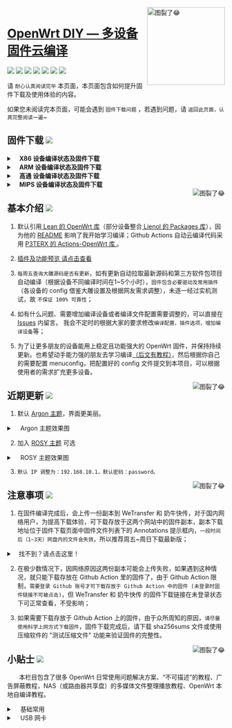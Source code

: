 <a href="#readme">
    <img src="https://img.vim-cn.com/db/018fac69e39167b5a6f692dfe5b715eccf2960.jpg" alt="图裂了😂" title="OpenWrt-DIY" align="right" height="180" />
</a>

[OpenWrt DIY — 多设备固件云编译](https://jq.qq.com/?_wv=1027&k=9Sh2iNhT)
==============================================================================================================

[![](https://img.shields.io/badge/-目录:-696969.svg)](#readme) [![](https://img.shields.io/badge/-固件下载-FFFFFF.svg)](#固件下载-) [![](https://img.shields.io/badge/-基本介绍-FFFFFF.svg)](#基本介绍-) [![](https://img.shields.io/badge/-近期更新-FFFFFF.svg)](#近期更新-) [![](https://img.shields.io/badge/-注意事项-FFFFFF.svg)](#注意事项-) [![](https://img.shields.io/badge/-小贴士-FFFFFF.svg)](#小贴士-) [![](https://img.shields.io/badge/-捐助-FFFFFF.svg)](#捐助-) 

请 `耐心认真阅读完毕` 本页面，本页面包含如何提升固件下载及使用体验的内容。

如果您未阅读完本页面，可能会遇到 `固件下载问题` ，若遇到问题，请 `返回此页面，认真完整阅读一遍`~

## 固件下载 [![](https://img.shields.io/badge/-支持设备、编译状态及固件下载-FFFFFF.svg)](#固件下载-)
<details>
 <summary><b>&nbsp;&nbsp;&nbsp; X86  设备编译状态及固件下载</b></summary>
    
<br/>
 
点击下表中 [![](https://img.shields.io/badge/设备-passing-32CD32.svg)](https://github.com/zhaocz086/lede_lean/actions) 即可跳转到该设备固件下载页面
|   序号    |     X86设备  |   X86设备编译状态及下载链接 |   插件配置   | 备注说明   |
| :-----------------: | :-------------: |:-----------------: | :-----------------: |  :-----------------: | 
| 1 |   [![](https://img.shields.io/badge/OpenWrt-x86_(64位)-FFFFFF.svg)](https://github.com/zhaocz086/lede_lean/blob/master/.github/workflows/x86_64.yml)    | [![](https://github.com/zhaocz086/lede_lean/workflows/Build%20X86(64bit)%20OpenWrt/badge.svg)](https://github.com/zhaocz086/lede_lean/blob/master/.github/workflows/x86_64.yml) |[![](https://img.shields.io/badge/编译-配置-orange.svg)](https://github.com/zhaocz086/lede_lean/blob/master/diy/config/X86/x86-extra.config) |  |  
| 2 |    [![](https://img.shields.io/badge/OpenWrt-x86_(32位)-FFFFFF.svg)](https://github.com/zhaocz086/lede_lean/blob/main/.github/workflows/x86.yml)     |[![](https://github.com/zhaocz086/lede_lean/workflows/Build%20X86(32bit)%20OpenWrt/badge.svg)](https://github.com/zhaocz086/lede_lean/actions/workflows/x86.yml) |[![](https://img.shields.io/badge/编译-配置-orange.svg)](https://github.com/zhaocz086/lede_lean/blob/main/config/X86/x86-extra.config) | | 

**提示：**[![](https://img.shields.io/badge/设备-passing-32CD32.svg)](https://github.com/zhaocz086/lede_lean/actions) 标志为正常，[![](https://img.shields.io/badge/设备-failing-DC143C.svg)](https://github.com/zhaocz086/lede_lean/actions) 或 [![](https://img.shields.io/badge/设备-no_status-A9A9A9.svg)](https://github.com/zhaocz086/lede_lean/actions) 不代表所有编译均失败。请点击 [![](https://img.shields.io/badge/设备-状态-32CD32.svg)](https://github.com/zhaocz086/lede_lean/actions) 到 **Actions** 进一步查看。

</details>

<details>
 <summary><b>&nbsp;&nbsp;&nbsp; ARM 设备编译状态及固件下载</b></summary>
    
<br/>
 
点击下表中 [![](https://img.shields.io/badge/设备-passing-32CD32.svg)](https://github.com/zhaocz086/lede_lean/actions) 即可跳转到该设备固件下载页面
|    序号   |     ARM设备    |   ARM设备编译状态及下载链接 |   插件配置   | 备注说明   |
| :-----------------: | :-------------: |:-----------------: | :-----------------: |  :-----------------: | 
| 1 |       [![](https://img.shields.io/badge/OpenWrt-N1_盒子-FFFFFF.svg)](https://github.com/zhaocz086/lede_lean/blob/main/.github/workflows/N1.yml)         |[![](https://github.com/zhaocz086/lede_lean/workflows/Build%20PHICOMM%20N1%20OpenWrt/badge.svg)](https://github.com/zhaocz086/lede_lean/actions/workflows/N1.yml) |[![](https://img.shields.io/badge/编译-配置-orange.svg)](https://github.com/zhaocz086/lede_lean/blob/main/config/ARM/arm-mini-extra.config)  | | 
| 2 |    [![](https://img.shields.io/badge/OpenWrt-树莓派_3B/3B+-FFFFFF.svg)](https://github.com/zhaocz086/lede_lean/blob/main/.github/workflows/raspberrypi3.yml)   | [![](https://github.com/zhaocz086/lede_lean/workflows/Build%20RaspBerryPi3%20OpenWrt/badge.svg)](https://github.com/zhaocz086/lede_lean/actions/workflows/raspberrypi3.yml) |[![](https://img.shields.io/badge/编译-配置-orange.svg)](https://github.com/zhaocz086/lede_lean/blob/main/config/ARM/arm-extra.config) | 含 USB 网卡驱动 |
| 3 |    [![](https://img.shields.io/badge/OpenWrt-树莓派_4B-FFFFFF.svg)](https://github.com/zhaocz086/lede_lean/blob/main/.github/workflows/raspberrypi4.yml)    | [![](https://github.com/zhaocz086/lede_lean/workflows/Build%20RaspBerryPi4%20OpenWrt/badge.svg)](https://github.com/zhaocz086/lede_lean/actions/workflows/raspberrypi4.yml)  |[![](https://img.shields.io/badge/编译-配置-orange.svg)](https://github.com/zhaocz086/lede_lean/blob/main/config/ARM/arm-extra.config)  | 含 USB 网卡驱动 |
|4|      [![](https://img.shields.io/badge/OpenWrt-NanoPi_R2S-FFFFFF.svg)](https://github.com/zhaocz086/lede_lean/blob/main/.github/workflows/r2s.yml)     |  [![](https://github.com/zhaocz086/lede_lean/workflows/Build%20NanoPi%20R2S%20OpenWrt/badge.svg)](https://github.com/zhaocz086/lede_lean/actions/workflows/r2s.yml)  |[![](https://img.shields.io/badge/编译-配置-orange.svg)](https://github.com/zhaocz086/lede_lean/blob/main/config/ARM/arm-extra.config)  | ZIP 解压后刷写 |
| 5|      [![](https://img.shields.io/badge/OpenWrt-NanoPi_R4S-FFFFFF.svg)](https://github.com/zhaocz086/lede_lean/blob/main/.github/workflows/r4s.yml)|  [![](https://github.com/zhaocz086/lede_lean/workflows/Build%20NanoPi%20R4S%20OpenWrt/badge.svg)](https://github.com/zhaocz086/lede_lean/actions/workflows/r4s.yml) |[![](https://img.shields.io/badge/编译-配置-orange.svg)](https://github.com/zhaocz086/lede_lean/blob/main/config/ARM/arm-extra.config)  | ZIP 解压后刷写 |
| 6|     [![](https://img.shields.io/badge/OpenWrt-Amlogic_S905X3-FFFFFF.svg)](https://github.com/zhaocz086/lede_lean/blob/main/.github/workflows/S905x3.yml)   | [![](https://github.com/zhaocz086/lede_lean/workflows/Build%20Amlogic%20S905X3%20OpenWrt/badge.svg)](https://github.com/zhaocz086/lede_lean/actions/workflows/S905x3.yml) |[![](https://img.shields.io/badge/编译-配置-orange.svg)](https://github.com/zhaocz086/lede_lean/blob/main/config/ARM/arm-extra.config) |   |
| 7|     [![](https://img.shields.io/badge/OpenWrt-香橙派_Zero_Plus-FFFFFF.svg)](https://github.com/zhaocz086/lede_lean/blob/main/.github/workflows/opzp.yml)   | [![](https://github.com/zhaocz086/lede_lean/workflows/Build%20Orange%20Pi%20Zero%20Plus%20OpenWrt/badge.svg)](https://github.com/zhaocz086/lede_lean/actions/workflows/opzp.yml) |[![](https://img.shields.io/badge/编译-配置-orange.svg)](https://github.com/zhaocz086/lede_lean/blob/main/config/ARM/opzp.config) |   |
|8|       [![](https://img.shields.io/badge/OpenWrt-斐讯_K3-FFFFFF.svg)](https://github.com/zhaocz086/lede_lean/blob/main/.github/workflows/K3.yml)           |[![](https://github.com/zhaocz086/lede_lean/workflows/Build%20PHICOMM%20K3%20OpenWrt/badge.svg)](https://github.com/zhaocz086/lede_lean/actions/workflows/K3.yml) |[![](https://img.shields.io/badge/编译-配置-orange.svg)](https://github.com/zhaocz086/lede_lean/blob/main/config/ARM/k3.config)  |  | 
|9|       [![](https://img.shields.io/badge/OpenWrt-Linksys_Wrt1900acs-FFFFFF.svg)](https://github.com/zhaocz086/lede_lean/blob/main/.github/workflows/linksys_wrt1900acs.yml)           |[![](https://github.com/zhaocz086/lede_lean/workflows/Build%20Linksys%20Wrt1900acs%20OpenWrt/badge.svg)](https://github.com/zhaocz086/lede_lean/actions/workflows/linksys_wrt1900acs.yml) |[![](https://img.shields.io/badge/编译-配置-orange.svg)](https://github.com/zhaocz086/lede_lean/blob/main/config/ARM/linksys-extra.config)  |  | 
|10|       [![](https://img.shields.io/badge/OpenWrt-Linksys_Wrt3200acm-FFFFFF.svg)](https://github.com/zhaocz086/lede_lean/blob/main/.github/workflows/linksys_wrt3200acm.yml)           |[![](https://github.com/zhaocz086/lede_lean/workflows/Build%20Linksys%20Wrt3200acm%20OpenWrt/badge.svg)](https://github.com/zhaocz086/lede_lean/actions/workflows/linksys_wrt3200acm.yml) |[![](https://img.shields.io/badge/编译-配置-orange.svg)](https://github.com/zhaocz086/lede_lean/blob/main/config/ARM/linksys-extra.config)  |  | 
|11|       [![](https://img.shields.io/badge/OpenWrt-Linksys_Wrt32x-FFFFFF.svg)](https://github.com/zhaocz086/lede_lean/blob/main/.github/workflows/linksys_wrt32x.yml)           |[![](https://github.com/zhaocz086/lede_lean/workflows/Build%20Linksys%20Wrt32x%20OpenWrt/badge.svg)](https://github.com/zhaocz086/lede_lean/actions/workflows/linksys_wrt32x.yml) |[![](https://img.shields.io/badge/编译-配置-orange.svg)](https://github.com/zhaocz086/lede_lean/blob/main/config/ARM/linksys-extra.config)  |  | 

**提示：**[![](https://img.shields.io/badge/设备-passing-32CD32.svg)](https://github.com/zhaocz086/lede_lean/actions) 标志为正常，[![](https://img.shields.io/badge/设备-failing-DC143C.svg)](https://github.com/zhaocz086/lede_lean/actions) 或 [![](https://img.shields.io/badge/设备-no_status-A9A9A9.svg)](https://github.com/zhaocz086/lede_lean/actions) 不代表所有编译均失败。请点击 [![](https://img.shields.io/badge/设备-状态-32CD32.svg)](https://github.com/zhaocz086/lede_lean/actions) 到 Actions 进一步查看。

</details>

<details>
 <summary><b>&nbsp;&nbsp;&nbsp; 高通 设备编译状态及固件下载</b></summary>
    
<br/>

点击下表中 [![](https://img.shields.io/badge/设备-passing-32CD32.svg)](https://github.com/zhaocz086/lede_lean/actions) 即可跳转到该设备固件下载页面
|    序号   |     高通平台     |   高通设备编译状态及下载链接 |   插件配置   | 备注说明   |
| :-----------------: | :-------------: |:-----------------: | :-----------------: |  :-----------------: | 
| 1 |        [![](https://img.shields.io/badge/OpenWrt-竞斗云-FFFFFF.svg)](https://github.com/zhaocz086/lede_lean/blob/main/.github/workflows/gdock.yml)         |[![](https://github.com/zhaocz086/lede_lean/workflows/Build%20G-Dock%20OpenWrt/badge.svg)](https://github.com/zhaocz086/lede_lean/actions/workflows/gdock.yml) |[![](https://img.shields.io/badge/编译-配置-orange.svg)](https://github.com/zhaocz086/lede_lean/blob/main/config/Qualcomm/Qualcomm-extra.config)  | | 
| 2|     [![](https://img.shields.io/badge/OpenWrt-网件_R7800-FFFFFF.svg)](https://github.com/zhaocz086/lede_lean/blob/main/.github/workflows/R7800.yml)   | [![](https://github.com/zhaocz086/lede_lean/workflows/Build%20Netgear%20R7800%20OpenWrt/badge.svg)](https://github.com/zhaocz086/lede_lean/actions/workflows/R7800.yml) |[![](https://img.shields.io/badge/编译-配置-orange.svg)](https://github.com/zhaocz086/lede_lean/blob/main/config/Qualcomm/Qualcomm-mini-extra.config) |   | 
| 3|     [![](https://img.shields.io/badge/OpenWrt-星际宝盒_CM520-FFFFFF.svg)](https://github.com/zhaocz086/lede_lean/blob/main/.github/workflows/CM520.yml)   | [![](https://github.com/zhaocz086/lede_lean/workflows/Build%20MobiPromo%20CM520%20OpenWrt/badge.svg)](https://github.com/zhaocz086/lede_lean/actions/workflows/CM520.yml) |[![](https://img.shields.io/badge/编译-配置-orange.svg)](https://github.com/zhaocz086/lede_lean/blob/main/config/Qualcomm/Qualcomm-extra.config) |   |
| 4 |        [![](https://img.shields.io/badge/OpenWrt-斐讯_K2T-FFFFFF.svg)](https://github.com/zhaocz086/lede_lean/blob/main/.github/workflows/K2T.yml)           | [![](https://github.com/zhaocz086/lede_lean/workflows/Build%20PHICOMM%20K2T%20OpenWrt/badge.svg)](https://github.com/zhaocz086/lede_lean/actions/workflows/K2T.yml)|[![](https://img.shields.io/badge/编译-配置-orange.svg)](https://github.com/zhaocz086/lede_lean/blob/main/config/Qualcomm/Qualcomm-mini-extra.config) | |
| 5 |        [![](https://img.shields.io/badge/OpenWrt-tp841N_V10-FFFFFF.svg)](https://github.com/zhaocz086/lede_lean/blob/main/.github/workflows/841NV10.yml)           | [![](https://github.com/zhaocz086/lede_lean/workflows/Build%20841NV10_ATH79_QCA9533%20OpenWrt/badge.svg)](https://github.com/zhaocz086/lede_lean/actions/workflows/841NV10.yml)|[![](https://img.shields.io/badge/编译-配置-orange.svg)](https://github.com/zhaocz086/lede_lean/blob/main/diy/config/ATH79/ath-extra.config) | |
| 6 |        [![](https://img.shields.io/badge/OpenWrt-tp842N_V2-FFFFFF.svg)](https://github.com/zhaocz086/lede_lean/blob/main/.github/workflows/842NV2.yml)           | [![](https://github.com/zhaocz086/lede_lean/workflows/Build%20841NV2_AR71XX_AR9341%20OpenWrt/badge.svg)](https://github.com/zhaocz086/lede_lean/actions/workflows/842NV2.yml)|[![](https://img.shields.io/badge/编译-配置-orange.svg)](https://github.com/zhaocz086/lede_lean/blob/main/diy/config/AR71XX/ar71xx-extra.config) | |
| 6 |        [![](https://img.shields.io/badge/OpenWrt-tp710N_V1-FFFFFF.svg)](https://github.com/zhaocz086/lede_lean/blob/main/.github/workflows/710NV1.yml)           | [![](https://github.com/zhaocz086/lede_lean/workflows/Build%20710NV1_AR71XX_AR9331%20OpenWrt/badge.svg)](https://github.com/zhaocz086/lede_lean/actions/workflows/710NV1.yml)|[![](https://img.shields.io/badge/编译-配置-orange.svg)](https://github.com/zhaocz086/lede_lean/blob/main/diy/config/AR71XX/ar71xx_710nv1-extra.config) | |
| 7 |        [![](https://img.shields.io/badge/OpenWrt-tp720N_V3-FFFFFF.svg)](https://github.com/zhaocz086/lede_lean/blob/main/.github/workflows/720NV3.yml)           | [![](https://github.com/zhaocz086/lede_lean/workflows/Build%20720NV3_AR71XX_AR9331%20OpenWrt/badge.svg)](https://github.com/zhaocz086/lede_lean/actions/workflows/720NV3.yml)|[![](https://img.shields.io/badge/编译-配置-orange.svg)](https://github.com/zhaocz086/lede_lean/blob/main/diy/config/AR71XX/ar71xx_720nv3-extra.config) | |
| 8 |        [![](https://img.shields.io/badge/OpenWrt-tp882N_V1-FFFFFF.svg)](https://github.com/zhaocz086/lede_lean/blob/main/.github/workflows/882NV1.yml)           | [![](https://github.com/zhaocz086/lede_lean/workflows/Build%20882NV1_AR71XX_TP9343%20OpenWrt/badge.svg)](https://github.com/zhaocz086/lede_lean/actions/workflows/882NV1.yml)|[![](https://img.shields.io/badge/编译-配置-orange.svg)](https://github.com/zhaocz086/lede_lean/blob/main/diy/config/AR71XX/ar71xx-extra.config) | |

**提示：**[![](https://img.shields.io/badge/设备-passing-32CD32.svg)](https://github.com/zhaocz086/lede_lean/actions) 标志为正常，[![](https://img.shields.io/badge/设备-failing-DC143C.svg)](https://github.com/zhaocz086/lede_lean/actions) 或 [![](https://img.shields.io/badge/设备-no_status-A9A9A9.svg)](https://github.com/zhaocz086/lede_lean/actions) 不代表所有编译均失败。请点击 [![](https://img.shields.io/badge/设备-状态-32CD32.svg)](https://github.com/zhaocz086/lede_lean/actions) 到 Actions 进一步查看。

</details>

<details>
 <summary><b>&nbsp;&nbsp;&nbsp; MIPS 设备编译状态及固件下载</b></summary>
    
<br/>

**注意：** 考虑到 MIPS 设备的 CPU 性能及 RAM/ROM 量配置，功能较其他设备做了很大范围的删减。 

MIPS 设备推荐使用 Padavan 固件： [![](https://img.shields.io/badge/-Padavan_固件仓库_1-FFFFFF.svg)](https://github.com/hanwckf/rt-n56u) [![](https://img.shields.io/badge/-Padavan_固件仓库_2-FFFFFF.svg)](https://opt.cn2qq.com/padavan/) [![](https://img.shields.io/badge/-Padavan_固件仓库_3-FFFFFF.svg)](https://github.com/gorden5566/padavan)

点击下表中 [![](https://img.shields.io/badge/设备-passing-32CD32.svg)](https://github.com/zhaocz086/lede_lean/actions) 即可跳转到该设备固件下载页面
|    序号   |     MIPS设备     |   MIPS设备编译状态及下载链接 |   插件配置   | 备注说明   |
| :-----------------: | :-------------: |:-----------------: | :-----------------: |  :-----------------: | 
| 1 |        [![](https://img.shields.io/badge/OpenWrt-极路由_B70-FFFFFF.svg)](https://github.com/zhaocz086/lede_lean/blob/main/.github/workflows/B70.yml)        |[![](https://github.com/zhaocz086/lede_lean/workflows/Build%20HiWiFi%20B70%20OpenWrt/badge.svg)](https://github.com/zhaocz086/lede_lean/actions/workflows/B70.yml)|[![](https://img.shields.io/badge/编译-配置-orange.svg)](https://github.com/zhaocz086/lede_lean/blob/main/config/MIPS/MIPS-extra.config) | |
|2|        [![](https://img.shields.io/badge/OpenWrt-斐讯_K2P-FFFFFF.svg)](https://github.com/zhaocz086/lede_lean/blob/main/.github/workflows/K2P.yml)           |[![](https://github.com/zhaocz086/lede_lean/workflows/Build%20PHICOMM%20K2P%20OpenWrt/badge.svg)](https://github.com/zhaocz086/lede_lean/actions/workflows/K2P.yml)|[![](https://img.shields.io/badge/编译-配置-orange.svg)](https://github.com/zhaocz086/lede_lean/blob/main/config/MIPS/MIPS-extra.config) | |
|3|        [![](https://img.shields.io/badge/OpenWrt-斐讯_K2-FFFFFF.svg)](https://github.com/zhaocz086/lede_lean/blob/main/.github/workflows/k2.yml)           |[![](https://github.com/zhaocz086/lede_lean/workflows/Build%20k2_psg1218a%20OpenWrt/badge.svg)](https://github.com/zhaocz086/lede_lean/actions/workflows/k2.yml)|[![](https://img.shields.io/badge/编译-配置-orange.svg)](https://github.com/zhaocz086/lede_lean/blob/main/config/MIPS/MIPS-extra.config) | |

| 4|    [![](https://img.shields.io/badge/OpenWrt-红米_AC2100-FFFFFF.svg)](https://github.com/zhaocz086/lede_lean/blob/main/.github/workflows/redmi_ac2100.yml)     | [![](https://github.com/zhaocz086/lede_lean/workflows/Build%20Redmi%20AC2100%20OpenWrt/badge.svg)](https://github.com/zhaocz086/lede_lean/actions/workflows/redmi_ac2100.yml) |[![](https://img.shields.io/badge/编译-配置-orange.svg)](https://github.com/zhaocz086/lede_lean/blob/main/config/MIPS/MIPS-extra.config) | | 
| 5 |    [![](https://img.shields.io/badge/OpenWrt-Newifi3_D2-FFFFFF.svg)](https://github.com/zhaocz086/lede_lean/blob/main/.github/workflows/Newifi_D2.yml)      |  [![](https://github.com/zhaocz086/lede_lean/workflows/Build%20Newifi%20D2%20OpenWrt/badge.svg)](https://github.com/zhaocz086/lede_lean/actions/workflows/Newifi_D2.yml) |[![](https://img.shields.io/badge/编译-配置-orange.svg)](https://github.com/zhaocz086/lede_lean/blob/main/config/MIPS/MIPS-extra.config)  | | 
|6|     [![](https://img.shields.io/badge/OpenWrt-小娱_C5-FFFFFF.svg)](https://github.com/zhaocz086/lede_lean/blob/main/.github/workflows/xiaoyu_xy-c5.yml)        | [![](https://github.com/zhaocz086/lede_lean/workflows/Build%20XiaoYu%20XY-C5%20OpenWrt/badge.svg)](https://github.com/zhaocz086/lede_lean/actions/workflows/xiaoyu_xy-c5.yml)   |[![](https://img.shields.io/badge/编译-配置-orange.svg)](https://github.com/zhaocz086/lede_lean/blob/main/config/MIPS/MIPS-extra.config)  |  |
| 7|     [![](https://img.shields.io/badge/OpenWrt-小米_R3G-FFFFFF.svg)](https://github.com/zhaocz086/lede_lean/blob/main/.github/workflows/R3G.yml)   | [![](https://github.com/zhaocz086/lede_lean/workflows/Build%20Mi%20R3G%20OpenWrt/badge.svg)](https://github.com/zhaocz086/lede_lean/actions/workflows/R3G.yml) |[![](https://img.shields.io/badge/编译-配置-orange.svg)](https://github.com/zhaocz086/lede_lean/blob/main/config/MIPS/MIPS-extra.config) |   |
| 8|     [![](https://img.shields.io/badge/OpenWrt-小米_R3P-FFFFFF.svg)](https://github.com/zhaocz086/lede_lean/blob/main/.github/workflows/R3P.yml)   | [![](https://github.com/zhaocz086/lede_lean/workflows/Build%20Mi%20R3P%20OpenWrt/badge.svg)](https://github.com/zhaocz086/lede_lean/actions/workflows/R3P.yml) |[![](https://img.shields.io/badge/编译-配置-orange.svg)](https://github.com/zhaocz086/lede_lean/blob/main/config/MIPS/MIPS-extra.config) |   |

**提示：**[![](https://img.shields.io/badge/设备-passing-32CD32.svg)](https://github.com/zhaocz086/lede_lean/actions) 标志为正常，[![](https://img.shields.io/badge/设备-failing-DC143C.svg)](https://github.com/zhaocz086/lede_lean/actions) 或 [![](https://img.shields.io/badge/设备-no_status-A9A9A9.svg)](https://github.com/zhaocz086/lede_lean/actions) 不代表所有编译均失败。请点击 [![](https://img.shields.io/badge/设备-状态-32CD32.svg)](https://github.com/zhaocz086/lede_lean/actions) 到 Actions 进一步查看。

</details>

<a href="#readme">
    <img src="https://img.shields.io/badge/-返回顶部-FFFFFF.svg" alt="图裂了😂" title="返回顶部" align="right"/>
</a>

## 基本介绍 [![](https://img.shields.io/badge/-项目基本介绍-FFFFFF.svg)](#基本介绍-)

1. 默认引用[ Lean 的 OpenWrt 库](https://github.com/coolsnowwolf/lede)（部分设备整合[ Lienol 的 Packages 库](https://github.com/Lienol/openwrt-packages)），因为他的 [README](https://github.com/coolsnowwolf/lede/blob/master/README.md) 影响了我开始学习编译；Github Actions 自动云编译代码采用 [P3TERX 的 Actions-OpenWrt 库 ](https://github.com/P3TERX/Actions-OpenWrt)。

2. [插件及功能预览 请点击查看](https://github.com/IvanSolis1989/OpenWrt-DIY/wiki/OpenWrt-DIY%E6%8F%92%E4%BB%B6%E9%A2%84%E8%A7%88)

3. `每周五查询大雕源码是否有更新`，如有更新自动拉取最新源码和第三方软件包项目自动编译（根据设备不同编译时间在1~5个小时），`固件包含必要驱动及常用插件`（各设备的 config 借鉴大雕设置及根据网友需求调整），未逐一经过实机测试，故 `不保证 100% 可靠性`；

4. 如有什么问题、需要增加编译设备或者编译文件配置需要调整的，可以直接在 [Issues](https://github.com/IvanSolis1989/OpenWrt-DIY/issues) 内留言。 我会不定时的根据大家的要求修改`编译配置，插件选项，增加编译设备`等；

5. 为了让更多朋友的设备能用上稳定且功能强大的 OpenWrt 固件，并保持持续更新。也希望动手能力强的朋友去学习编译[（后文有教程）](#小贴士-)，然后根据你自己的需要配置 menuconfig，把配置好的 config 文件提交到本项目，可以根据使用者的需求扩充更多设备。

<a href="#readme">
    <img src="https://img.shields.io/badge/-返回顶部-FFFFFF.svg" alt="图裂了😂" title="返回顶部" align="right"/>
</a>

## 近期更新 [![](https://img.shields.io/badge/-近期固件更新-FFFFFF.svg)](#近期更新-)

1. 默认 [Argon 主题](https://github.com/jerrykuku/luci-theme-argon)，界面更美丽。

<details>
 <summary>&nbsp;&nbsp;&nbsp; Argon 主题效果图</summary>
   
<br/>
<div align=center><img src="https://raw.githubusercontent.com/jerrykuku/staff/master/argon2.gif" alt="图裂了😂需要机场才能正常显示"/></div>
<div align=center><img src="https://img.vim-cn.com/65/37b71b446767d67c388b9507fb9cbf2f1d4462.jpg" alt="图裂了😂需要机场才能正常显示"/></div>
</details>

2. 加入 [ROSY 主题](https://github.com/rosywrt/luci-theme-rosy) 可选

<details>
 <summary>&nbsp;&nbsp;&nbsp; ROSY 主题效果图</summary>
   
<br/>
<div align=center><img src="https://raw.githubusercontent.com/rosywrt/luci-theme-rosy/openwrt-18.06/previews/login-pc.png" alt="图裂了😂需要机场才能正常显示"/></div>
<div align=center><img src="https://raw.githubusercontent.com/rosywrt/luci-theme-rosy/openwrt-18.06/previews/overview-pc.png" alt="图裂了😂需要机场才能正常显示"/></div>
</details>

3. `默认 IP 调整为：192.168.10.1，默认密码：password。`

<a href="#readme">
    <img src="https://img.shields.io/badge/-返回顶部-FFFFFF.svg" alt="图裂了😂" title="返回顶部" align="right"/>
</a>

## 注意事项 [![](https://img.shields.io/badge/-下载注意事项-FFFFFF.svg)](#注意事项-)

1. 在固件编译完成后，会上传一份副本到 WeTransfer 和 奶牛快传，对于国内网络用户，为提高下载体验，可下载存放于这两个网站中的固件副本，副本下载地址位于固件下载页面中固件文件列表下的 Annotations 提示框内，`一段时间后（1~3天）网盘内的文件会失效`，所以推荐周五~周日下载最新版；
<details>
 <summary>&nbsp;&nbsp;&nbsp;找不到？请点击这里！</summary>
 
<br/>
<div align=center><img src="https://img.vim-cn.com/ef/2481045f0a6fac8ee6c0c437b5c225ee880295.png" alt="图裂了😂需要机场才能正常显示"/></div>
<div align=center><img src="https://img.vim-cn.com/f8/d5f01cc3e33460963635eb7b7cf5a472859f88.png" alt="图裂了😂需要机场才能正常显示"/></div>
</details>

2. 在极少数情况下，因网络原因这两份副本可能会上传失败，如果遇到这种情况，就只能下载存放在 Github Action 里的固件了，由于 Github Action 限制，`需要登录 Github 账号才可下载存放于 Github Action 中的固件 (未登录时固件链接不可被点击)`，但 WeTransfer 和 奶牛快传 的固件下载链接在未登录状态下可正常查看，不受影响；

3. 如果需要下载存放于 Github Action 上的固件，由于众所周知的原因，`请尽量使用科学上网方式下载固件`，固件下载完成后，请下载 sha256sums 文件或使用压缩软件的 "测试压缩文件" 功能来验证固件的完整性。

<a href="#readme">
    <img src="https://img.shields.io/badge/-返回顶部-FFFFFF.svg" alt="图裂了😂" title="返回顶部" align="right"/>
</a>

## 小贴士 [![](https://img.shields.io/badge/-日常使用技巧及教程-FFFFFF.svg)](#小贴士-)

&nbsp;&nbsp;&nbsp;&nbsp;&nbsp;&nbsp; 本栏目包含了很多 OpenWrt 日常使用问题解决方案、“不可描述”的教程、广告屏蔽教程，NAS（或路由器共享盘）的多媒体文件整理播放教程、OpenWrt 本地自编译教程。

<details>
 <summary>&nbsp;&nbsp;&nbsp; 基础常用</summary>

<br/>

[OpenWrt 基础配置](https://github.com/IvanSolis1989/OpenWrt-DIY/wiki/OpenWrt-%E5%9F%BA%E7%A1%80%E9%85%8D%E7%BD%AE)

[OpenWrt 软路由 IPv6 上网设置](https://github.com/IvanSolis1989/OpenWrt-DIY/wiki/OpenWrt-%E8%BD%AF%E8%B7%AF%E7%94%B1-IPv6-%E4%B8%8A%E7%BD%91%E8%AE%BE%E7%BD%AE)

[OpenWrt 网络共享文件和 Transmission 使用技巧，再也没有恼人的权限问题](https://youtu.be/wmR7o9p9vSY)

[SD 卡设备固件刷写程序 BalenaEtcher](https://www.balena.io/etcher/)

</details>

<details>
 <summary>&nbsp;&nbsp;&nbsp; USB 网卡</summary>

<br/>

**USB 有线网卡**

推荐使用基于 AX88179（[绿联20256](https://union-click.jd.com/jdc?e=&p=AyIGZRprFQETA10cXSVGTV8LRGtMR1dGFxBFC1pXUwkEAEAdQFkJBVsWAxYPUh1ETEdOWmVdIHFbakcpHD4LGBJsV3suc1ducxNNVxkyEzdWGlsVBhcEVRNYJTISAGVNNRUDEwZUGlgTAhQ3VCtbEgIRAVATUxYCEQdUK1wVCyJcAHVfRVBCUAEYXBQFQQICK2slASI3ZRtrFjJQaVRIWRIEEAZRGQsRUhdVABkLEVIQV1xIDhYDFQdQElkTMhAGVB9S)）或 RTL8153（[山泽UW013](https://union-click.jd.com/jdc?e=&p=AyIGZRtYFAUWA1MdXBYyFQVTH14UByJDCkMFSjJLQhBaGR4cDF8QTwcKWUcYB0UHCwUQAVEeWhAdS0IJRmt9dE9wLGwwV2JUUyliWBxEDEdQGilTDh43VCtYFAISA1AYWx0BIjdVHGtXbFBXCVACQVlKTwErWiUCFQdWHV4dChYBUhtZJQUSDmVADnsGQlUFTA8WBRMABh4MJTIiBGUraxUyETcXdVkcBhIHUxxSFAcXB1AeCBALGwJdEgxHCxpQVhpTRQERN1caWhEL)） 芯片的 USB 有线网卡设备。

**USB 无线网卡**

推荐使用基于雷凌 RT3070(150Mbps)/RT5370(150Mbps)/RT5572(300Mbps+600Mbps) 芯片;  

或 MT7612U(300Mbps+867Mbps) 芯片的 USB 无线网卡设备 (例如华硕 AC55、网件 A6210 等)。

**备注**：个人不建议在软路由设备上用 USB 外接无线网卡，信号强度、稳定性都比较弱。



<a href="#readme">
    <img src="https://img.shields.io/badge/-返回顶部-FFFFFF.svg" alt="图裂了😂" title="返回顶部" align="right"/>
</a>
